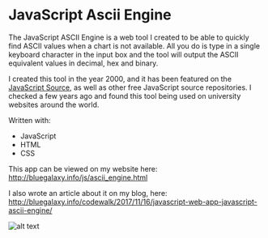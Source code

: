 # JavaScript Ascii Engine

The JavaScript ASCII Engine is a web tool I created to be able to quickly find ASCII values when a chart is not available. All you do is type in a single keyboard character in the input box and the tool will output the ASCII equivalent values in decimal, hex and binary.

I created this tool in the year 2000, and it has been featured on the [JavaScript Source](https://javascriptsource.com/), as well as other free JavaScript source repositories. I checked a few years ago and found this tool being used on university websites around the world. 

Written with:
* JavaScript
* HTML
* CSS

This app can be viewed on my website here:<BR>
http://bluegalaxy.info/js/ascii_engine.html

I also wrote an article about it on my blog, here:
http://bluegalaxy.info/codewalk/2017/11/16/javascript-web-app-javascript-ascii-engine/

![alt text](http://bluegalaxy.info/codewalk/wp-content/uploads/2017/11/ascii-engine.png)


